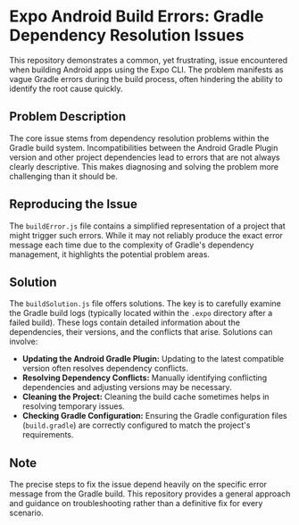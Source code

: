 # Expo Android Build Errors: Gradle Dependency Resolution Issues

This repository demonstrates a common, yet frustrating, issue encountered when building Android apps using the Expo CLI. The problem manifests as vague Gradle errors during the build process, often hindering the ability to identify the root cause quickly.

## Problem Description

The core issue stems from dependency resolution problems within the Gradle build system.  Incompatibilities between the Android Gradle Plugin version and other project dependencies lead to errors that are not always clearly descriptive. This makes diagnosing and solving the problem more challenging than it should be.

## Reproducing the Issue

The `buildError.js` file contains a simplified representation of a project that might trigger such errors. While it may not reliably produce the exact error message each time due to the complexity of Gradle's dependency management, it highlights the potential problem areas.

## Solution

The `buildSolution.js` file offers solutions.  The key is to carefully examine the Gradle build logs (typically located within the `.expo` directory after a failed build). These logs contain detailed information about the dependencies, their versions, and the conflicts that arise.  Solutions can involve:

* **Updating the Android Gradle Plugin:** Updating to the latest compatible version often resolves dependency conflicts.
* **Resolving Dependency Conflicts:** Manually identifying conflicting dependencies and adjusting versions may be necessary.
* **Cleaning the Project:** Cleaning the build cache sometimes helps in resolving temporary issues.
* **Checking Gradle Configuration:** Ensuring the Gradle configuration files (`build.gradle`) are correctly configured to match the project's requirements.

## Note

The precise steps to fix the issue depend heavily on the specific error message from the Gradle build.  This repository provides a general approach and guidance on troubleshooting rather than a definitive fix for every scenario.